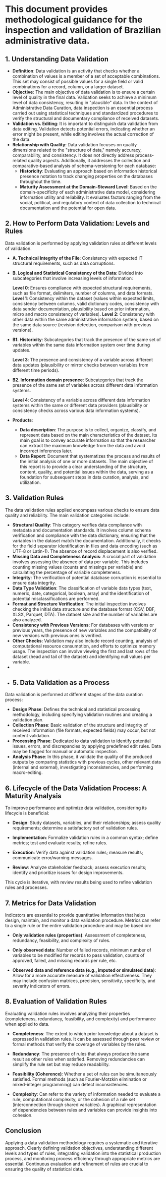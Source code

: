 
# This document provides methodological guidance for the inspection and validation of Brazilian administrative data.

## 1. Understanding Data Validation

- **Definition**: Data validation is an activity that checks whether a combination of values is a member of a set of acceptable combinations. This set may consist of possible values for a single field or valid combinations for a record, column, or a larger dataset.    
- **Objective**: The main objective of data validation is to ensure a certain level of quality in the final data. Validation seeks to achieve a minimum level of data consistency, resulting in "plausible" data. In the context of Administrative Data Curation, data inspection is an essential process carried out using statistical techniques and standardized procedures to verify the structural and documentary compliance of received datasets.
- **Validation vs. Editing**: It is important to distinguish data validation from data editing. Validation detects potential errors, indicating whether an error might be present, while editing involves the actual correction of the data.    
- **Relationship with Quality**: Data validation focuses on quality dimensions related to the "structure of data," namely accuracy, comparability, and consistency. It does not directly address process-related quality aspects. Additionally, it addresses the collection and comparative-based analysis of schema-versioning for each database: 
	- **Historicity**: Evaluating an approach based on information historical presence notation to track changing properties on the databases throughout the time.
	- **Maturity Assessment at the Domain-Steward Level**: Based on the domain-specificity of each administrative data model, considering information utility and reliability. It evaluates factors ranging from the social, political, and regulatory context of data collection to technical documentation and the potential for open data. 
    
## 2. How to Perform Data Validation: Levels and Rules

Data validation is performed by applying validation rules at different levels of validation.

- **A. Technical Integrity of the File**: Consistency with expected IT structural requirements, such as data corruptions.
    
- **B. Logical and Statistical Consistency of the Data**: Divided into subcategories that involve increasing levels of information:

  **Level 0**: Ensures compliance with expected structural requirements, such as file format, delimiters, number of columns, and data formats. **Level 1**: Consistency within the dataset (values within expected limits, consistency between columns, valid dictionary codes, consistency with data sender documentation, plausibility based on prior information, micro and macro consistency of variables).
  **Level 2**: Consistency with other data within the same administrative information system, based on the same data source (revision detection, comparison with previous versions).

- **B1. Historicity**: Subcategories that track the presence of the same set of variables within the same data information system over time during updates.

  **Level 3**: The presence and consistency of a variable across different data updates (plausibility or mirror checks between variables from different time periods).

- **B2. Information domain presence**: Subcategories that track the presence of the same set of variables across different data information systems.

  **Level 4**: Consistency of a variable across different data information systems within the same or different data providers (plausibility or consistency checks across various data information systems).
  
- **Products**:         
    - **Data description**: The purpose is to collect, organize, classify, and represent data based on the main characteristics of the dataset. Its main goal is to convey accurate information so that the researcher can extract the maximum knowledge from the data and avoid incorrect inferences later.       
    - **Data Report**:  Document that systematizes the process and results of the initial analysis of one or more datasets. The main objective of this report is to provide a clear understanding of the structure, content, quality, and potential issues within the data, serving as a foundation for subsequent steps in data curation, analysis, and utilization.
        
## 3. Validation Rules

The data validation rules applied encompass various checks to ensure data quality and reliability. The main validation categories include:  

- **Structural Quality**: This category verifies data compliance with metadata and documentation standards. It involves column schema verification and compliance with the data dictionary, ensuring that the variables in the dataset match the documentation. Additionally, it checks for the field separator identification in files and data encoding (such as UTF-8 or Latin-1). The absence of record displacement is also verified.  
- **Missing Data and Completeness Analysis**: A crucial part of validation involves assessing the absence of data per variable. This includes counting missing values (counts and missings per variable) and calculating the percentage of variable completeness.  
- **Integrity**: The verification of potential database corruption is essential to ensure data integrity.  
- **Data Type Validation**: The classification of variable data types (text, numeric, date, categorical, boolean, array) and the identification of potential misclassifications are performed.  
- **Format and Structure Verification**: The initial inspection involves checking the initial data structure and the database format (CSV, DBF, XLSX, Parquet, DTA). The dataset size and the number of variables are also analyzed.
- **Consistency with Previous Versions**: For databases with versions or previous years, the presence of new variables and the compatibility of new versions with previous ones is verified.  
- **Other Checks**: Validation may also include record counting, analysis of computational resource consumption, and efforts to optimize memory usage. The inspection can involve viewing the first and last rows of the dataset (head and tail of the dataset) and identifying null values per variable.
-
- ## 5. Data Validation as a Process

Data validation is performed at different stages of the data curation process:

- **Design Phase**: Defines the technical and statistical processing methodology, including specifying validation routines and creating a validation plan.
- **Collection Phase**: Basic validation of the structure and integrity of received information (file formats, expected fields) may occur, but not content validation.  
- **Processing Phase**: Dedicated to data validation to identify potential issues, errors, and discrepancies by applying predefined edit rules. Data may be flagged for manual or automatic inspection.    
- **Analysis Phase**: In this phase, it  validate the quality of the produced outputs by comparing statistics with previous cycles, other relevant data (internal and external), investigating inconsistencies, and performing macro-editing.
    

## 6. Lifecycle of the Data Validation Process: A Maturity Analysis

To improve performance and optimize data validation, considering its lifecycle is beneficial:

- **Design**: Study datasets, variables, and their relationships; assess quality requirements; determine a satisfactory set of validation rules.
    
- **Implementation**: Formalize validation rules in a common syntax; define metrics; test and evaluate results; refine rules.
    
- **Execution**: Verify data against validation rules; measure results; communicate error/warning messages.
    
- **Review**: Analyze stakeholder feedback; assess execution results; identify and prioritize issues for design improvements.
    

This cycle is iterative, with review results being used to refine validation rules and processes.

## 7. Metrics for Data Validation

Indicators are essential to provide quantitative information that helps design, maintain, and monitor a data validation procedure. Metrics can refer to a single rule or the entire validation procedure and may be based on:

- **Only validation rules (properties)**: Assessment of completeness, redundancy, feasibility, and complexity of rules.
    
- **Only observed data**: Number of failed records, minimum number of variables to be modified for records to pass validation, counts of approved, failed, and missing records per rule, etc.
    
- **Observed data and reference data (e.g., imputed or simulated data)**: Allow for a more accurate measure of validation effectiveness. They may include confusion matrices, precision, sensitivity, specificity, and severity indicators of errors.
    

## 8. Evaluation of Validation Rules

Evaluating validation rules involves analyzing their properties (completeness, redundancy, feasibility, and complexity) and performance when applied to data.

- **Completeness**: The extent to which prior knowledge about a dataset is expressed in validation rules. It can be assessed through peer review or formal methods that verify the coverage of variables by the rules.
    
- **Redundancy**: The presence of rules that always produce the same result as other rules when satisfied. Removing redundancies can simplify the rule set but may reduce readability.
    
- **Feasibility (Coherence)**: Whether a set of rules can be simultaneously satisfied. Formal methods (such as Fourier-Motzkin elimination or mixed-integer programming) can detect inconsistencies.
    
- **Complexity**: Can refer to the variety of information needed to evaluate a rule, computational complexity, or the cohesion of a rule set (interconnection through shared variables). A graphical representation of dependencies between rules and variables can provide insights into cohesion.
    

## Conclusion

Applying a data validation methodology requires a systematic and iterative approach. Clearly defining validation objectives, understanding different levels and types of rules, integrating validation into the statistical production process, and monitoring process efficiency through appropriate metrics are essential. Continuous evaluation and refinement of rules are crucial to ensuring the quality of statistical data.
